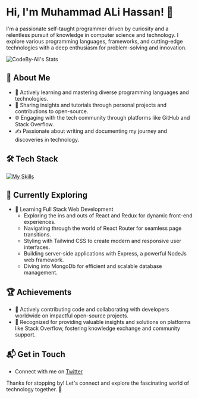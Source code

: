 # Hi, I'm Muhammad ALi Hassan! 👋

I'm a passionate self-taught programmer driven by curiosity and a relentless pursuit of knowledge in computer science and technology. I explore various programming languages, frameworks, and cutting-edge technologies with a deep enthusiasm for problem-solving and innovation.


![CodeBy-Ali's Stats](https://github-readme-stats.vercel.app/api?username=CodeBy-Ali&theme=vue-dark&show_icons=true&hide_border=true&count_private=true)

## 🚀 About Me

- 🔭 Actively learning and mastering diverse programming languages and technologies.
- 📝 Sharing insights and tutorials through personal projects and contributions to open-source.
- 🌐 Engaging with the tech community through platforms like GitHub and Stack Overflow.
- ✍️ Passionate about writing and documenting my journey and discoveries in technology.


## 🛠️ Tech Stack
[![My Skills](https://skillicons.dev/icons?i=js,ts,html,css,bootstrap,tailwind,react,php,nodejs,express,mongodb&perline=6)](https://skillicons.dev)

## 🌱 Currently Exploring

- 🚀 Learning Full Stack Web Development
  - Exploring the ins and outs of React and Redux for dynamic front-end experiences.
  - Navigating through the world of React Router for seamless page transitions.
  - Styling with Tailwind CSS to create modern and responsive user interfaces.
  - Building server-side applications with Express, a powerful NodeJs web framework.
  - Diving into MongoDb for efficient and scalable database management.

 ## 🏆 Achievements

- 🌟 Actively contributing code and collaborating with developers worldwide on impactful open-source projects.
- 💬 Recognized for providing valuable insights and solutions on platforms like Stack Overflow, fostering knowledge exchange and community support.

## 📬 Get in Touch

- Connect with me on [Twitter](https://twitter.com/)


Thanks for stopping by! Let's connect and explore the fascinating world of technology together. 🚀
